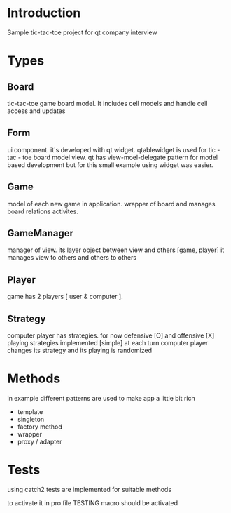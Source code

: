 # Introduction

Sample tic-tac-toe project for qt company interview

# Types

## Board

tic-tac-toe game board model. It includes cell models and handle cell access and updates

## Form

ui component. it's developed with qt widget. qtablewidget is used for tic - tac - toe board model view.
qt has view-moel-delegate pattern for model based development but for this small example using widget was easier.

## Game

model of each new game in application. wrapper of board and manages board relations activites.

## GameManager

manager of view. its layer object between view and others [game, player]
it manages view to others and others to others

## Player

game has 2 players [ user & computer ]. 

## Strategy

computer player has strategies. for now defensive [O] and offensive [X] playing strategies implemented [simple]
at each turn computer player changes its strategy and its playing is randomized

# Methods

in example different patterns are used to make app a little bit rich

- template
- singleton
- factory method
- wrapper
- proxy / adapter

# Tests

using catch2 tests are implemented for suitable methods

to activate it in pro file TESTING macro should be activated

